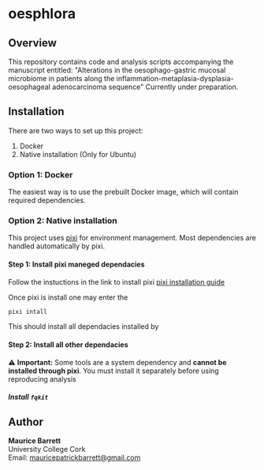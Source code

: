 # oesphlora
## Overview
This repository contains code and analysis scripts accompanying the manuscript entitled:
"Alterations in the oesophago-gastric mucosal microbiome in patients along the inflammation-metaplasia-dysplasia-oesophageal adenocarcinoma sequence"
Currently under preparation.


## Installation

There are two ways to set up this project:

1. Docker
2. Native installation (Only for Ubuntu)

### Option 1: Docker

The easiest way is to use the prebuilt Docker image, which will contain required dependencies.

### Option 2: Native installation

This project uses [pixi](https://pixi.sh) for environment management.
Most dependencies are handled automatically by pixi.

#### Step 1: Install pixi maneged dependacies
Follow the instuctions in the link to install pixi [pixi installation guide](https://pixi.sh/latest/#installation)

Once pixi is install one may enter the

```bash
pixi intall
```

This should install all dependacies installed by

#### Step 2: Install all other dependacies

⚠️ **Important:** Some tools are a system dependency and **cannot be installed through pixi**.
You must install it separately before using reproducing analysis


##### Install `fqkit`



## Author

**Maurice Barrett**  
University College Cork  
Email: mauricepatrickbarrett@gmail.com  

